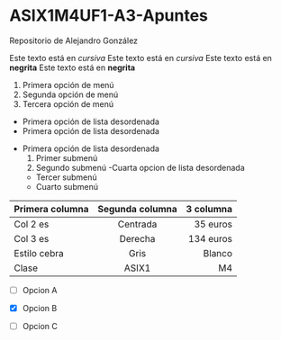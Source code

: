 # ASIX1M4UF1-A3-Apuntes

Repositorio de Alejandro González

Este texto está en *cursiva*
Este texto está en _cursiva_
Este texto está en **negrita**
Este texto está en __negrita__

1. Primera opción de menú
2. Segunda opción de menú
3. Tercera opción de menú

* Primera opción de lista desordenada
* Primera opción de lista desordenada
- Primera opción de lista desordenada
  1. Primer submenú
  2. Segundo submenú
 -Cuarta opcion de lista desordenada
   - Tercer submenú
   - Cuarto submenú
 
 |Primera columna|Segunda columna|3 columna|
 |---------------|:------------:|---------:|
 |Col 2 es|Centrada|35 euros|
 |Col 3 es |Derecha|134 euros|
 |Estilo cebra|Gris|Blanco|
 |Clase|ASIX1|M4|

 -[ ] Opcion A
 
 -[X] Opcion B

 -[ ] Opcion C